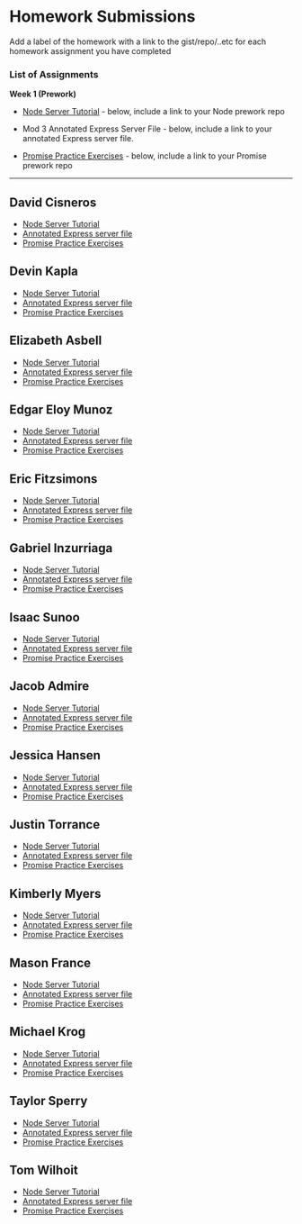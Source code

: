 # Homework Submissions

Add a label of the homework with a link to the gist/repo/..etc for each homework assignment you have completed

### List of Assignments

**Week 1 (Prework)**

* [Node Server Tutorial](http://frontend.turing.io/lessons/module-4/node-prework.html) - below, include a link to your Node prework repo

* Mod 3 Annotated Express Server File - below, include a link to your annotated Express server file.

* [Promise Practice Exercises](https://gist.github.com/robbiejaeger/dc8f55c1f9462741090862f736b82cab) - below, include a link to your Promise prework repo

---

## David Cisneros

* [Node Server Tutorial]()
* [Annotated Express server file]()
* [Promise Practice Exercises]()

## Devin Kapla

* [Node Server Tutorial](https://github.com/DekayHaHa/api-practice)
* [Annotated Express server file](https://github.com/DekayHaHa/trapper-keeper-api/tree/anno)
* [Promise Practice Exercises](https://repl.it/@DekayHaHa/IndelibleGrandioseBraces)

## Elizabeth Asbell

* [Node Server Tutorial]()
* [Annotated Express server file]()
* [Promise Practice Exercises]()

## Edgar Eloy Munoz

* [Node Server Tutorial]()
* [Annotated Express server file]()
* [Promise Practice Exercises]()

## Eric Fitzsimons

* [Node Server Tutorial]()
* [Annotated Express server file]()
* [Promise Practice Exercises]()

## Gabriel Inzurriaga

* [Node Server Tutorial]()
* [Annotated Express server file]()
* [Promise Practice Exercises]()

## Isaac Sunoo

* [Node Server Tutorial]()
* [Annotated Express server file]()
* [Promise Practice Exercises]()

## Jacob Admire

* [Node Server Tutorial]()
* [Annotated Express server file]()
* [Promise Practice Exercises]()

## Jessica Hansen

* [Node Server Tutorial]()
* [Annotated Express server file]()
* [Promise Practice Exercises]()

## Justin Torrance

* [Node Server Tutorial]()
* [Annotated Express server file]()
* [Promise Practice Exercises]()

## Kimberly Myers

* [Node Server Tutorial]()
* [Annotated Express server file]()
* [Promise Practice Exercises]()

## Mason France

* [Node Server Tutorial]()
* [Annotated Express server file]()
* [Promise Practice Exercises]()

## Michael Krog

* [Node Server Tutorial]()
* [Annotated Express server file]()
* [Promise Practice Exercises]()

## Taylor Sperry

* [Node Server Tutorial]()
* [Annotated Express server file]()
* [Promise Practice Exercises]()

## Tom Wilhoit

* [Node Server Tutorial]()
* [Annotated Express server file]()
* [Promise Practice Exercises]()
